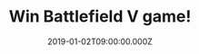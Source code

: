 ---
campaign-uuid: "c-1421f1e9-7b40-4ad7-b5b6-cae54fe4b921"
type: "Competition"
category: "Entertainment"
date: "2019-01-02T09:00:00.000Z"
end-date: "2019-02-02T23:59:00.000Z"
disable-form: false
is_promoted: false
has_entry_page: true
title: "Win Battlefield V game!"
competition-description: "<p>Enter mankind's greatest conflict with Battlefield V\
  \ as the series goes back to its roots in a never-before-seen portrayal of World\
  \ War 2. Take on physical, all-out multiplayer with your squad in modes like the\
  \ vast Grand Operations and the cooperative Combined Arms, or witness human drama\
  \ set against global combat in the single player War Stories.</p>\n<p>We are giving\
  \ away the game everybody is talking about: Battlefield V for you to win for the\
  \ platform that you want! Get ready to fight in epic, unexpected locations across\
  \ the globe and enjoy the richest and most immersive Battlefield yet.</p>\n<p>Enter\
  \ below for a chance to win!</p>\n"
hero-header: "Win Battlefield V game!"
terms-confirmation: "N/A"
banner-img: "https://assets.expresslyapp.com/asset-4dd6ff75-e5f9-401d-89d7-0178522d12d4.jpg"
logo-left-href: "http://club.expressly.io"
logo-left-image: "https://assets.expresslyapp.com/asset-b93f66cb-73d0-40c6-9b2c-3abb5feedc00.jpg"
logo-left-title: "Expressly Club"
bg-image-hero: "https://assets.expresslyapp.com/asset-fbb8e0f0-f138-4b5e-b059-879ed410c388.jpg"
bg-image-first: "https://assets.expresslyapp.com/asset-932539f2-7ba2-4527-8090-7a6a8e0d126c.jpg"
section1-content: "<p>Enter mankind’s greatest conflict with Battlefield™ V as the\
  \ series goes back to its roots in a never-before-seen portrayal of World War 2.\
  \ Take the fight to unexpected but crucial moments of the war, as Battlefield goes\
  \ back to where it all began.</p>\n<p>Join the frontline with the French colonial\
  \ troops, or go behind enemy lines in North Africa with a band of misfits sent to\
  \ create mayhem. </p>\n<p>What are you waiting for? Think no more and enter the\
  \ form below for a chance to win Battlefield V and get ready to get stuck into it!\
  \ Good luck!</p>\n"
entry-title: "Win Battlefield V game!"
entry-content: "<p>Enter the draw to win Battlefield V game by completing the form\
  \ below before 23:59 on 2nd of February 2019.</p>\n"
has-winner: false
prize-description: "Battlefield V game. Winner chooses the platform for the game."
special-conditions: "Multiple entries are allowed up to one every day.\r\nThis competition\
  \ is also available on: https://aaa.nme.com/competitions/battlefield-v-game-giveaway"
country-restrictions:
- "GB"
---
